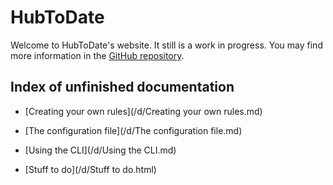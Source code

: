 HubToDate
=========

Welcome to HubToDate's website. It still is a work in progress. You may find more information in the [GitHub repository](https://github.com/demostanis/hubtodate).

Index of unfinished documentation
---------------------------------

  * [Creating your own rules](/d/Creating your own rules.md)

  * [The configuration file](/d/The configuration file.md)

  * [Using the CLI](/d/Using the CLI.md)

  * [Stuff to do](/d/Stuff to do.html)

